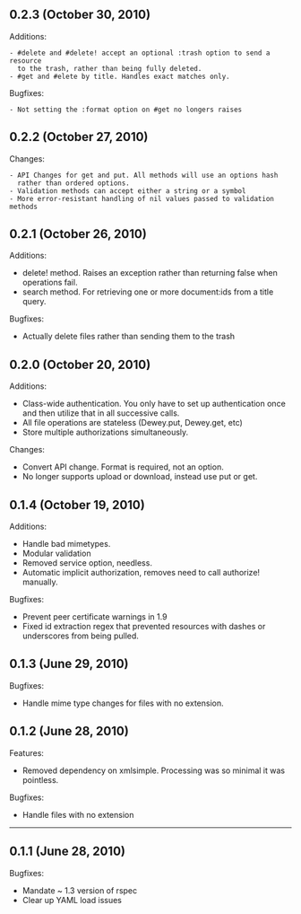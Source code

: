 ## 0.2.3 (October 30, 2010)

  Additions:
  
    - #delete and #delete! accept an optional :trash option to send a resource
      to the trash, rather than being fully deleted.
    - #get and #elete by title. Handles exact matches only.
  
  Bugfixes:
    
    - Not setting the :format option on #get no longers raises

## 0.2.2 (October 27, 2010)

  Changes:

    - API Changes for get and put. All methods will use an options hash
      rather than ordered options.
    - Validation methods can accept either a string or a symbol
    - More error-resistant handling of nil values passed to validation methods

## 0.2.1 (October 26, 2010)

Additions:

  - delete! method. Raises an exception rather than returning false when
    operations fail.
  - search method. For retrieving one or more document:ids from a title query.

Bugfixes:

  - Actually delete files rather than sending them to the trash

## 0.2.0 (October 20, 2010)

Additions:
  
  - Class-wide authentication. You only have to set up authentication once and
    then utilize that in all successive calls.
  - All file operations are stateless (Dewey.put, Dewey.get, etc)
  - Store multiple authorizations simultaneously.
  
Changes:

  - Convert API change. Format is required, not an option.
  - No longer supports upload or download, instead use put or get.

## 0.1.4 (October 19, 2010)
  
Additions:
  
  - Handle bad mimetypes.
  - Modular validation
  - Removed service option, needless.
  - Automatic implicit authorization, removes need to call authorize! manually.

Bugfixes:
  
  - Prevent peer certificate warnings in 1.9
  - Fixed id extraction regex that prevented resources with dashes or underscores
    from being pulled.

## 0.1.3 (June 29, 2010)

Bugfixes:

  - Handle mime type changes for files with no extension.

## 0.1.2 (June 28, 2010)

Features:

  - Removed dependency on xmlsimple. Processing was so minimal it was pointless.

Bugfixes:

  - Handle files with no extension
  
---
## 0.1.1 (June 28, 2010)

Bugfixes:

  - Mandate ~ 1.3 version of rspec
  - Clear up YAML load issues
